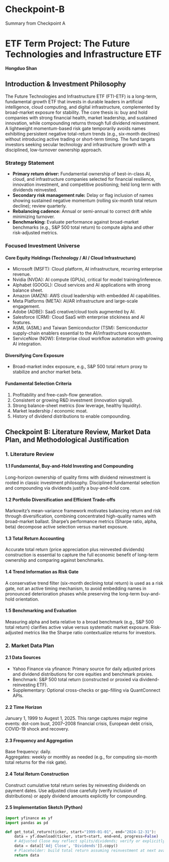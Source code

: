 # Checkpoint-B
Summary from Checkpoint A
# ETF Term Project: The Future Technologies and Infrastructure ETF  
**Hongduo Shan**

## Introduction & Investment Philosophy

The Future Technologies and Infrastructure ETF (FTI-ETF) is a long-term, fundamental growth ETF that invests in durable leaders in artificial intelligence, cloud computing, and digital infrastructure, complemented by broad-market exposure for stability. The core thesis is: buy and hold companies with strong financial health, market leadership, and sustained innovation, while compounding returns through full dividend reinvestment. A lightweight momentum-based risk gate temporarily avoids names exhibiting persistent negative total-return trends (e.g., six-month declines) without introducing active trading or short-term timing. The fund targets investors seeking secular technology and infrastructure growth with a disciplined, low-turnover ownership approach.

### Strategy Statement
- **Primary return driver:** Fundamental ownership of best-in-class AI, cloud, and infrastructure companies selected for financial resilience, innovation investment, and competitive positioning; held long term with dividends reinvested.  
- **Secondary risk management rule:** Delay or flag inclusion of names showing sustained negative momentum (rolling six-month total return decline); review quarterly.  
- **Rebalancing cadence:** Annual or semi-annual to correct drift while minimizing turnover.  
- **Benchmarking:** Evaluate performance against broad-market benchmarks (e.g., S&P 500 total return) to compute alpha and other risk-adjusted metrics.

### Focused Investment Universe

#### Core Equity Holdings (Technology / AI / Cloud Infrastructure)
- Microsoft (MSFT): Cloud platform, AI infrastructure, recurring enterprise revenue.  
- Nvidia (NVDA): AI compute (GPUs), critical for model training/inference.  
- Alphabet (GOOGL): Cloud services and AI applications with strong balance sheet.  
- Amazon (AMZN): AWS cloud leadership with embedded AI capabilities.  
- Meta Platforms (META): AI/AR infrastructure and large-scale engagement.  
- Adobe (ADBE): SaaS creative/cloud tools augmented by AI.  
- Salesforce (CRM): Cloud SaaS with enterprise stickiness and AI features.  
- ASML (ASML) and Taiwan Semiconductor (TSM): Semiconductor supply-chain enablers essential to the AI/infrastructure ecosystem.  
- ServiceNow (NOW): Enterprise cloud workflow automation with growing AI integration.

#### Diversifying Core Exposure
- Broad-market index exposure, e.g., S&P 500 total return proxy to stabilize and anchor market beta.

#### Fundamental Selection Criteria
1. Profitability and free-cash-flow generation.  
2. Consistent or growing R&D investment (innovation signal).  
3. Strong balance-sheet metrics (low leverage, healthy liquidity).  
4. Market leadership / economic moat.  
5. History of dividend distributions to enable compounding.

## Checkpoint B: Literature Review, Market Data Plan, and Methodological Justification

### 1. Literature Review

#### 1.1 Fundamental, Buy-and-Hold Investing and Compounding  
Long-horizon ownership of quality firms with dividend reinvestment is rooted in classic investment philosophy. Disciplined fundamental selection and compounding via dividends justify a buy-and-hold core.

#### 1.2 Portfolio Diversification and Efficient Trade-offs  
Markowitz’s mean-variance framework motivates balancing return and risk through diversification, combining concentrated high-quality names with broad-market ballast. Sharpe’s performance metrics (Sharpe ratio, alpha, beta) decompose active selection versus market exposure.

#### 1.3 Total Return Accounting  
Accurate total return (price appreciation plus reinvested dividends) construction is essential to capture the full economic benefit of long-term ownership and comparing against benchmarks.

#### 1.4 Trend Information as Risk Gate  
A conservative trend filter (six-month declining total return) is used as a risk gate, not an active timing mechanism, to avoid embedding names in pronounced deterioration phases while preserving the long-term buy-and-hold orientation.

#### 1.5 Benchmarking and Evaluation  
Measuring alpha and beta relative to a broad benchmark (e.g., S&P 500 total return) clarifies active value versus systematic market exposure. Risk-adjusted metrics like the Sharpe ratio contextualize returns for investors.

### 2. Market Data Plan

#### 2.1 Data Sources
- Yahoo Finance via yfinance: Primary source for daily adjusted prices and dividend distributions for core equities and benchmark proxies.  
- Benchmark: S&P 500 total return (constructed or proxied via dividend-reinvesting ETF).  
- Supplementary: Optional cross-checks or gap-filling via QuantConnect APIs.

#### 2.2 Time Horizon  
January 1, 1999 to Augest 1, 2025. This range captures major regime events: dot-com bust, 2007–2008 financial crisis, European debt crisis, COVID-19 shock and recovery.

#### 2.3 Frequency and Aggregation  
Base frequency: daily.  
Aggregates: weekly or monthly as needed (e.g., for computing six-month total returns for the risk gate).

#### 2.4 Total Return Construction  
Construct cumulative total return series by reinvesting dividends on payment dates. Use adjusted close carefully (verify inclusion of distributions) or apply dividend amounts explicitly for compounding.

#### 2.5 Implementation Sketch (Python)
```python
import yfinance as yf  
import pandas as pd  

def get_total_return(ticker, start="1999-01-01", end="2024-12-31"):  
    data = yf.download(ticker, start=start, end=end, progress=False)  
    # Adjusted Close may reflect splits/dividends; verify or explicitly reconstruct reinvested dividends.  
    data = data[['Adj Close', 'Dividends']].copy()  
    # Placeholder: build total return assuming reinvestment at next available price.  
    return data  
